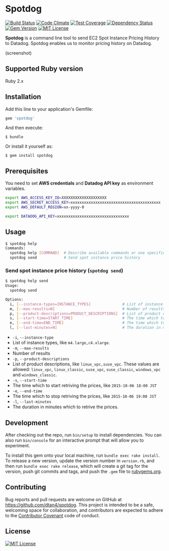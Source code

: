 # Spotdog

[![Build Status](https://travis-ci.org/dtan4/spotdog.svg?branch=ec2-class)](https://travis-ci.org/dtan4/spotdog)
[![Code Climate](https://codeclimate.com/github/dtan4/spotdog/badges/gpa.svg)](https://codeclimate.com/github/dtan4/spotdog)
[![Test Coverage](https://codeclimate.com/github/dtan4/spotdog/badges/coverage.svg)](https://codeclimate.com/github/dtan4/spotdog/coverage)
[![Dependency Status](https://gemnasium.com/dtan4/spotdog.svg)](https://gemnasium.com/dtan4/spotdog)
[![Gem Version](https://badge.fury.io/rb/spotdog.svg)](http://badge.fury.io/rb/spotdog)
[![MIT License](http://img.shields.io/badge/license-MIT-blue.svg?style=flat)](LICENSE)

__Spotdog__ is a command line tool to send EC2 Spot Instance Pricing History to Datadog. Spotdog enables us to monitor pricing history on Datadog.

(screenshot)

## Supported Ruby version

Ruby 2.x

## Installation

Add this line to your application's Gemfile:

```ruby
gem 'spotdog'
```

And then execute:

    $ bundle

Or install it yourself as:

    $ gem install spotdog

## Prerequisites

You need to set __AWS credentials__ and __Datadog API key__ as environment variables.

```bash
export AWS_ACCESS_KEY_ID=XXXXXXXXXXXXXXXXXXXX
export AWS_SECRET_ACCESS_KEY=xxxxxxxxxxxxxxxxxxxxxxxxxxxxxxxxxxxxxxxx
export AWS_DEFAULT_REGION=xx-yyyy-0

export DATADOG_API_KEY=xxxxxxxxxxxxxxxxxxxxxxxxxxxxxxxx
```

## Usage

```bash
$ spotdog help
Commands:
  spotdog help [COMMAND]  # Describe available commands or one specific command
  spotdog send            # Send spot instance price history
```

### Send spot instance price history (`spotdog send`)

```bash
$ spotdog help send
Usage:
  spotdog send

Options:
  i, [--instance-types=INSTANCE_TYPES]              # List of instance types
  m, [--max-results=N]                              # Number of results
  p, [--product-descriptions=PRODUCT_DESCRIPTIONS]  # List of product descriptions
  s, [--start-time=START_TIME]                      # The time which to start retriving the prices
  e, [--end-time=END_TIME]                          # The time which to stop retriving the prices
  l, [--last-minutes=N]                             # The duration in minutes which to retrive the prices
```

- `-i`, `--instance-type`
 - List of instance types, like `m4.large,c4.xlarge`.
- `-m`, `--max-results`
 - Number of results
- `-p`, `--product-descriptions`
 - List of product descriptions, like `linux_vpc,suse_vpc`. These values are allowed: `linux_vpc`, `linux_classic`, `suse_vpc`, `suse_classic`, `windows_vpc` and `windows_classic`.
- `-s`, `--start-time`
 - The time which to start retriving the prices, like `2015-10-06 18:00 JST`
- `-e`, `--end-time`
 - The time which to stop retriving the prices, like `2015-10-06 19:00 JST`
- `-l`, `--last-minutes`
 - The duration in minutes which to retrive the prices.

## Development

After checking out the repo, run `bin/setup` to install dependencies. You can also run `bin/console` for an interactive prompt that will allow you to experiment.

To install this gem onto your local machine, run `bundle exec rake install`. To release a new version, update the version number in `version.rb`, and then run `bundle exec rake release`, which will create a git tag for the version, push git commits and tags, and push the `.gem` file to [rubygems.org](https://rubygems.org).

## Contributing

Bug reports and pull requests are welcome on GitHub at https://github.com/dtan4/spotdog. This project is intended to be a safe, welcoming space for collaboration, and contributors are expected to adhere to the [Contributor Covenant](contributor-covenant.org) code of conduct.


## License

[![MIT License](http://img.shields.io/badge/license-MIT-blue.svg?style=flat)](LICENSE)
